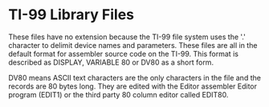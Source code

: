 # TI-99 Library Files

These files have no extension because the TI-99 file system uses the '.' character to delimit device names and parameters. These files are all in the default format for assembler source code on the TI-99. This format is described as DISPLAY, VARIABLE 80 or DV80 as a short form.

DV80 means ASCII text characters are the only characters in the file and the records are 80 bytes long. They are edited with the Editor assembler Editor program (EDIT1) or the third party 80 column editor called EDIT80. 